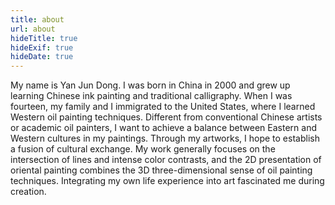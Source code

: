 ```yaml
---
title: about
url: about
hideTitle: true
hideExif: true
hideDate: true
---
```

My name is Yan Jun Dong. I was born in China in 2000 and grew up learning Chinese ink painting and traditional calligraphy. When I was fourteen, my family and I immigrated to the United States, where I learned Western oil painting techniques. Different from conventional Chinese artists or academic oil painters, I want to achieve a balance between Eastern and Western cultures in my paintings. Through my artworks, I hope to establish a fusion of cultural exchange. My work generally focuses on the intersection of lines and intense color contrasts, and the 2D presentation of oriental painting combines the 3D three-dimensional sense of oil painting techniques. Integrating my own life experience into art fascinated me during creation.
